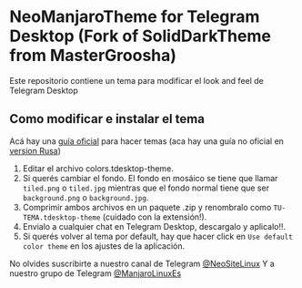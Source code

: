 # NeoManjaroTheme for Telegram Desktop (Fork of SolidDarkTheme from MasterGroosha)

Este repositorio contiene un tema para modificar el look and feel de Telegram Desktop

## Como modificar e instalar el tema

Acá hay una [guía oficial](http://telegra.ph/Create-Telegram-Theme-01-12) para hacer temas (aca hay una guía no oficial en [version Rusa](http://telegra.ph/Telegram-Desktop-Rukovodstvo-po-temam-01-12))

1) Editar el archivo colors.tdesktop-theme.
2) Si querés cambiar el fondo. El fondo en mosáico se tiene que llamar `tiled.png` o `tiled.jpg` mientras que el fondo normal tiene que ser `background.png` o `background.jpg`.  
3) Comprimir ambos archivos en un paquete .zip y renombralo como `TU-TEMA.tdesktop-theme` (cuidado con la extensión!).  
4) Envialo a cualquier chat en Telegram Desktop, descargalo y aplicalo!!.  
5) Si querés volver al tema por default, hay que hacer click en `Use default color theme` en los ajustes de la aplicación.  

No olvides suscribirte a nuestro canal de Telegram [@NeoSiteLinux](https://telegram.me/NeoSiteLinux) 
Y a nuestro grupo de Telegram [@ManjaroLinuxEs](https://telegram.me/ManjaroLinuxEs)
